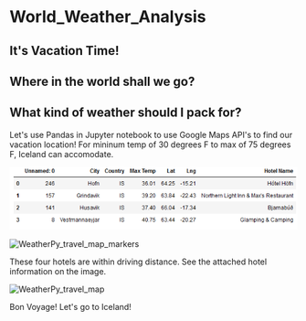 # World_Weather_Analysis

## It's Vacation Time!

## Where in the world shall we go?

## What kind of weather should I pack for?


Let's use Pandas in Jupyter notebook to use Google Maps API's to find our vacation location!
For mininum temp of 30 degrees F to max of 75 degrees F, Iceland can accomodate.

![FourHotelsChart](Vacation_Itinerary/FourHotelsChart.png)

![WeatherPy_travel_map_markers](Vacation_Itinerary/WeatherPy_travel_map_markers)

These four hotels are within driving distance. See the attached hotel information on the image.

![WeatherPy_travel_map](Vacation_Itinerary/WeatherPy_travel_map)

Bon Voyage! Let's go to Iceland!
